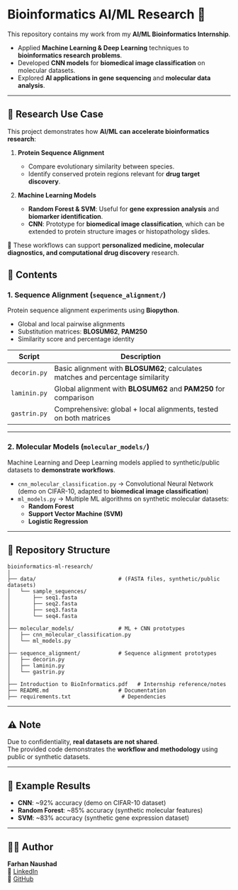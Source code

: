 # Bioinformatics AI/ML Research 🚀

This repository contains my work from my **AI/ML Bioinformatics Internship**. 

- Applied **Machine Learning & Deep Learning** techniques to **bioinformatics research problems**.  
- Developed **CNN models** for **biomedical image classification** on molecular datasets.  
- Explored **AI applications in gene sequencing** and **molecular data analysis**. 

---
## 🧪 Research Use Case

This project demonstrates how **AI/ML can accelerate bioinformatics research**:

1. **Protein Sequence Alignment**  
   - Compare evolutionary similarity between species.  
   - Identify conserved protein regions relevant for **drug target discovery**.  

2. **Machine Learning Models**  
   - **Random Forest & SVM**: Useful for **gene expression analysis** and **biomarker identification**.  
   - **CNN**: Prototype for **biomedical image classification**, which can be extended to protein structure images or histopathology slides.  

📌 These workflows can support **personalized medicine, molecular diagnostics, and computational drug discovery** research.  


## 🔬 Contents

### 1. Sequence Alignment (`sequence_alignment/`)
Protein sequence alignment experiments using **Biopython**.  
- Global and local pairwise alignments  
- Substitution matrices: **BLOSUM62**, **PAM250**  
- Similarity score and percentage identity  

| Script         | Description                                                                 |
|----------------|-----------------------------------------------------------------------------|
| `decorin.py`   | Basic alignment with **BLOSUM62**; calculates matches and percentage similarity |
| `laminin.py`   | Global alignment with **BLOSUM62** and **PAM250** for comparison            |
| `gastrin.py`   | Comprehensive: global + local alignments, tested on both matrices           |

---

### 2. Molecular Models (`molecular_models/`)
Machine Learning and Deep Learning models applied to synthetic/public datasets to **demonstrate workflows**.  

- `cnn_molecular_classification.py` → Convolutional Neural Network (demo on CIFAR-10, adapted to **biomedical image classification**)  
- `ml_models.py` → Multiple ML algorithms on synthetic molecular datasets:
  - **Random Forest**
  - **Support Vector Machine (SVM)**
  - **Logistic Regression**

---

## 📂 Repository Structure

```
bioinformatics-ml-research/
│
├── data/                          # (FASTA files, synthetic/public datasets)
│   └── sample_sequences/
│       ├── seq1.fasta
│       ├── seq2.fasta
│       ├── seq3.fasta
│       └── seq4.fasta
│
├── molecular_models/              # ML + CNN prototypes
│   ├── cnn_molecular_classification.py
│   └── ml_models.py
│
├── sequence_alignment/            # Sequence alignment prototypes
│   ├── decorin.py
│   ├── laminin.py
│   └── gastrin.py
│
├── Introduction to BioInformatics.pdf   # Internship reference/notes
├── README.md                      # Documentation
├── requirements.txt                # Dependencies
```

---

## ⚠️ Note
Due to confidentiality, **real datasets are not shared**.  
The provided code demonstrates the **workflow and methodology** using public or synthetic datasets.

---

## 🚀 Example Results
- **CNN**: ~92% accuracy (demo on CIFAR-10 dataset)  
- **Random Forest**: ~85% accuracy (synthetic molecular features)  
- **SVM**: ~83% accuracy (synthetic gene expression dataset)  

---

## 👨‍💻 Author
**Farhan Naushad**  
🔗 [LinkedIn](https://www.linkedin.com/in/farhannaushad01)  
🔗 [GitHub](https://github.com/farhannaushad08)
